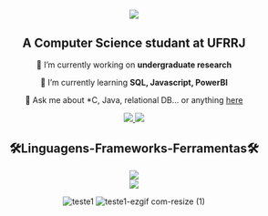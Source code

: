 <h1 align = "center">
  <img src="https://readme-typing-svg.herokuapp.com/?font=IntelOneMono&size=35&center=true&vCenter=true&width=500&height=70&duration=4000&lines=Hi+There!;+I'm+Bruna!;+Welcome+👋!" />
</h1>

<div align = "center">

<h2 align = "center"> A Computer Science studant at UFRRJ</h2>
<div>
  
   🔭 I’m currently working on **undergraduate research**
 
 🌱 I’m currently learning **SQL, Javascript, PowerBI**

💬 Ask me about *C, Java, relational DB... or anything [here](https://github.com/BrunaLuisaCRS/BrunaLuisaCRS/issues)

<div align="center"> 

  <a href="https://www.linkedin.com/in/bruna-lu%C3%ADsa-806362231" target="_blank">
    <img src="https://img.shields.io/badge/LinkedIn-0077B5?style=for-the-badge&logo=linkedin&logoColor=white" target="_blank" />
  </a>
  
  <a href="mailto:brunaluisacostareis@gmail.com">
    <img src="https://img.shields.io/badge/Gmail-333333?style=for-the-badge&logo=gmail&logoColor=red" />
  </a>


<h2>🛠Linguagens-Frameworks-Ferramentas🛠</h2>
  
  <img src="https://skillicons.dev/icons?i=python,c,lua,java,html,css" /><br>
  <img src="https://skillicons.dev/icons?i=git,github,vscode" /><br>
   
 </div>


![teste1](https://github.com/BrunaLuisaCRS/BrunaLuisaCRS/assets/169390062/89e0ccdd-2c94-407e-bbba-39f2640e09bc)
![teste1-ezgif com-resize (1)](https://github.com/BrunaLuisaCRS/BrunaLuisaCRS/assets/169390062/02939661-5689-44e6-a756-8eb672c75e9a)
